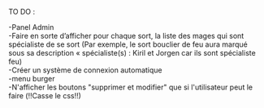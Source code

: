 TO DO :

-Panel Admin  <br>
-Faire en sorte d’afficher pour chaque sort, la liste des mages qui sont spécialiste de se sort (Par
exemple, le sort bouclier de feu aura marqué sous sa description « spécialiste(s) : Kiril et Jorgen
car ils sont spécialiste feu)  <br>
-Créer un système de connexion automatique  <br>
-menu burger <br>
-N'afficher les boutons "supprimer et modifier" que si l'utilisateur peut le faire (‼️Casse le css!!)
